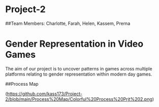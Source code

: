 # Project-2

##Team Members: Charlotte, Farah, Helen, Kassem, Prerna

# Gender Representation in Video Games

The aim of our project is to uncover patterns in games across multiple platforms
relating to gender representation within modern day games. 

##Process Map

(https://github.com/kass173/Project-2/blob/main/Process%20Map/Colorful%20Process%20Prjt%202.png)




